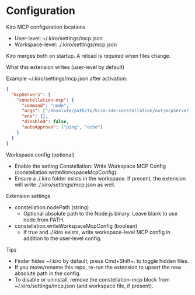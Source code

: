 # Configuration

Kiro MCP configuration locations
- User-level: ~/.kiro/settings/mcp.json
- Workspace-level: ./.kiro/settings/mcp.json

Kiro merges both on startup. A reload is required when files change.

What this extension writes (user-level by default)

Example ~/.kiro/settings/mcp.json after activation:

```json
{
  "mcpServers": {
    "constellation-mcp": {
      "command": "node",
      "args": ["/absolute/path/to/kiro-ide-constellation/out/mcpServer.js"],
      "env": {},
      "disabled": false,
      "autoApprove": ["ping", "echo"]
    }
  }
}
```

Workspace config (optional)
- Enable the setting Constellation: Write Workspace MCP Config (constellation.writeWorkspaceMcpConfig).
- Ensure a ./.kiro folder exists in the workspace. If present, the extension will write ./.kiro/settings/mcp.json as well.

Extension settings
- constellation.nodePath (string)
  - Optional absolute path to the Node.js binary. Leave blank to use node from PATH.
- constellation.writeWorkspaceMcpConfig (boolean)
  - If true and ./.kiro exists, write workspace-level MCP config in addition to the user-level config.

Tips
- Finder hides ~/.kiro by default; press Cmd+Shift+. to toggle hidden files.
- If you move/rename this repo, re-run the extension to upsert the new absolute path in the config.
- To disable or uninstall, remove the constellation-mcp block from ~/.kiro/settings/mcp.json (and workspace file, if present).

